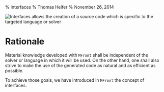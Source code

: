 % Interfaces
% Thomas Helfer
% November 26, 2014


![Interfaces allows the creation of a source code which is specific to the targeted language or solver](img/Interfaces.svg
 "Interfaces allows the creation of a source code which is specific to
 the targeted language or solver")

# Rationale

Material knowledge developed with `MFront` shall be independent of the
solver or language in which it will be used. On the other hand, one
shall also strive to make the use of the generated code as natural and
as efficient as possible.

To achieve those goals, we have introduced in `MFront` the concept of
interfaces.

<!-- # Interfaces for material properties -->

<!-- # Interfaces for mechanical behaviours -->

<!-- Local IspellDict: english -->
